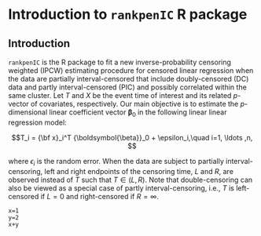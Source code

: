 # Introduction to `rankpenIC` R package




## Introduction
`rankpenIC` is the R package to fit a new inverse-probability censoring weighted (IPCW) estimating procedure for censored linear regression when the data are partially interval-censored that include doubly-censored (DC) data and partly interval-censored (PIC) and possibly correlated within the same cluster.
Let $T$ and $X$ be the event time of interest and its related $p$-vector of covariates, respectively.
Our main objective is to estimate 
the $p$-dimensional linear coefficient vector ${\boldsymbol{\beta}}_0$
in the following linear linear regression model:

$$T_i = {\bf x}_i^T {\boldsymbol{\beta}}_0 + \epsilon_i,\quad i=1, \ldots ,n, $$

where $\epsilon_i$ is the random error.
When the data are subject to partially interval-censoring, 
left and right endpoints of the censoring time, $L$ and $R$,
are observed instead of $T$ such that $T\in(L,R)$.
Note that double-censoring  can also  be viewed as 
a special case of partly interval-censoring, 
i.e., $T$ is left-censored if $L=0$ and right-censored if $R=\infty$. 

```{r}
x=1
y=2
x+y
```
